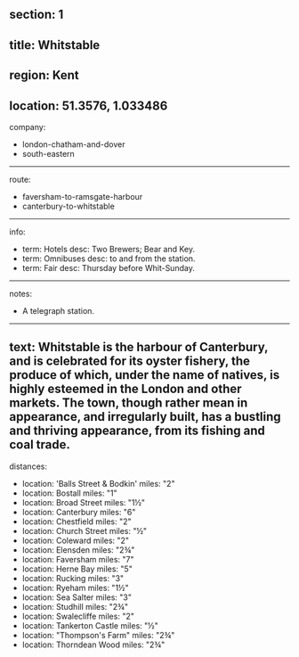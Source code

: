 section: 1
----
title: Whitstable
----
region: Kent
----
location: 51.3576, 1.033486
----
company:
- london-chatham-and-dover
- south-eastern
----
route:
- faversham-to-ramsgate-harbour
- canterbury-to-whitstable
----
info:
- term: Hotels
  desc: Two Brewers; Bear and Key.
- term: Omnibuses
  desc: to and from the station.
- term: Fair
  desc: Thursday before Whit-Sunday.
----
notes:
- A telegraph station.
----
text: Whitstable is the harbour of Canterbury, and is celebrated for its oyster fishery, the produce of which, under the name of natives, is highly esteemed in the London and other markets. The town, though rather mean in appearance, and irregularly built, has a bustling and thriving appearance, from its fishing and coal trade.
----
distances:
- location: 'Balls Street & Bodkin'
  miles: "2"
- location: Bostall
  miles: "1"
- location: Broad Street
  miles: "1½"
- location: Canterbury
  miles: "6"
- location: Chestfield
  miles: "2"
- location: Church Street
  miles: "½"
- location: Coleward
  miles: "2"
- location: Elensden
  miles: "2¾"
- location: Faversham
  miles: "7"
- location: Herne Bay
  miles: "5"
- location: Rucking
  miles: "3"
- location: Ryeham
  miles: "1½"
- location: Sea Salter
  miles: "3"
- location: Studhill
  miles: "2¾"
- location: Swalecliffe
  miles: "2"
- location: Tankerton Castle
  miles: "½"
- location: "Thompson's Farm"
  miles: "2¾"
- location: Thorndean Wood
  miles: "2¾"
